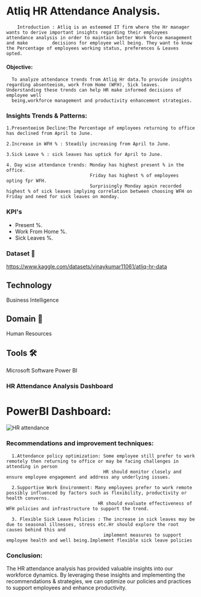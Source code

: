 # Atliq HR Attendance Analysis.
        
        Introduction : Atliq is an esteemed IT firm where the Hr manager wants to derive important insights regarding their employees attendance analysis in order to maintain better Work force management and make         decisions for employee well being. They want to know the Percentage of employees working status, preferences & Leaves opted.

#### Objective:

      To analyze attendance trends from Atliq Hr data.To provide insights regarding absenteeism, work from Home (WFH), Sick leaves. Understanding these trends can help HR make informed decisions of employee well 
      being,workforce management and productivity enhancement strategies.

### Insights Trends & Patterns:

    1.Presenteeism Decline:The Percentage of employees returning to office has declined from April to June.
    
    2.Increase in WFH % : Steadily increasing from April to June.
    
    3.Sick Leave % : sick leaves has uptick for April to June. 
    
    4. Day wise attendance trends: Monday has highest present % in the office. 
                                   Friday has highest % of employees opting fpr WFH.
                                   Surprisingly Monday again recorded highest % of sick leaves implying correlation between choosing WFH on Friday and need for sick leaves on monday.     

  
### KPI's 

- Present %.
- Work From Home %.
- Sick Leaves %.
  

### Dataset 📀

https://www.kaggle.com/datasets/vinaykumar11061/atliq-hr-data

## Technology  
Business Intelligence

## Domain 🛒
Human Resources

## Tools 🛠
Microsoft Software Power BI


### HR Attendance Analysis Dashboard

<div align="left">
</div>

# PowerBI Dashboard:
![HR attendance](https://github.com/VINAYDA11061/HR-Recruitment-Analysis/assets/125648329/309a2fc1-00df-424e-a131-978dab4eaa5c)


### Recommendations and improvement techniques:

      1.Attendance policy optimization: Some employee still prefer to work remotely then returning to office or may be facing challenges in attending in person
                                        HR should monitor closely and ensure employee engagement and address any underlying issues.

      2.Supportive Work Environment: Many employees prefer to work remote possibly influenced by factors such as flexibility, productivity or health converns.
                                      HR should evaluate effectiveness of WFH policies and infrastructure to support the trend.

      3. Flexible Sick Leave Policies : The increase in sick leaves may be due to seasonal illnesses, stress etc.Hr should explore the root causes behind this and
                                        implement measures to support employee health and well being.Implement flexible sick leave policies

### Conclusion:

  The HR attendance analysis has provided valuable insights into our workforce dynamics. By leveraging these insights and implementing the recommendations & strategies, we can optimize
  our policies and practices to support employees and enhance productivity.
